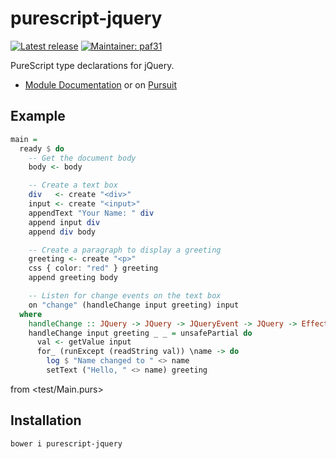 # purescript-jquery

[![Latest release](http://img.shields.io/bower/v/purescript-jquery.svg)](https://github.com/purescript-contrib/purescript-jquery/releases)
[![Maintainer: paf31](https://img.shields.io/badge/maintainer-paf31-lightgrey.svg)](http://github.com/paf31)

PureScript type declarations for jQuery.

- [Module Documentation](generated-docs/JQuery.md) or on [Pursuit](https://pursuit.purescript.org/packages/purescript-jquery/5.0.0)

## Example

```purs
main =
  ready $ do
    -- Get the document body
    body <- body

    -- Create a text box
    div   <- create "<div>"
    input <- create "<input>"
    appendText "Your Name: " div
    append input div
    append div body

    -- Create a paragraph to display a greeting
    greeting <- create "<p>"
    css { color: "red" } greeting
    append greeting body

    -- Listen for change events on the text box
    on "change" (handleChange input greeting) input
  where
    handleChange :: JQuery -> JQuery -> JQueryEvent -> JQuery -> Effect Unit
    handleChange input greeting _ _ = unsafePartial do
      val <- getValue input
      for_ (runExcept (readString val)) \name -> do
        log $ "Name changed to " <> name
        setText ("Hello, " <> name) greeting
```

from <test/Main.purs>

## Installation

    bower i purescript-jquery
